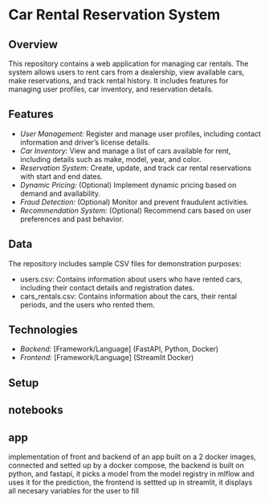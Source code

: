 # Car Rental Reservation System

## Overview

This repository contains a web application for managing car rentals. The system allows users to rent cars from a dealership, view available cars, make reservations, and track rental history. It includes features for managing user profiles, car inventory, and reservation details.

## Features

- *User Management:* Register and manage user profiles, including contact information and driver’s license details.
- *Car Inventory:* View and manage a list of cars available for rent, including details such as make, model, year, and color.
- *Reservation System:* Create, update, and track car rental reservations with start and end dates.
- *Dynamic Pricing:* (Optional) Implement dynamic pricing based on demand and availability.
- *Fraud Detection:* (Optional) Monitor and prevent fraudulent activities.
- *Recommendation System:* (Optional) Recommend cars based on user preferences and past behavior.

## Data

The repository includes sample CSV files for demonstration purposes:

- users.csv: Contains information about users who have rented cars, including their contact details and registration dates.
- cars_rentals.csv: Contains information about the cars, their rental periods, and the users who rented them.

## Technologies

- *Backend:* [Framework/Language] (FastAPI, Python, Docker)
- *Frontend:* [Framework/Language] (Streamlit Docker)

## Setup

## notebooks



## app
implementation of front and backend of an app built on a 2 docker images, connected and setted up by a docker compose, the backend is built on python, and fastapi, it picks a model from the model registry in mlflow and uses it for the prediction, the frontend is settted up in streamlit, it displays all necesary variables for the user to fill 